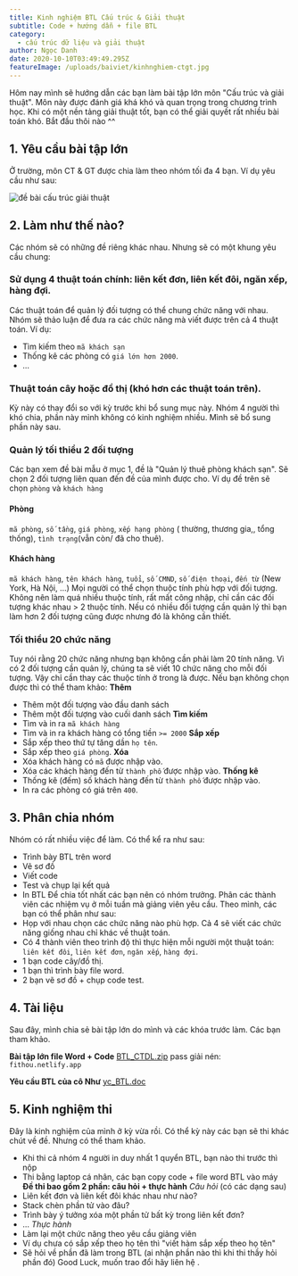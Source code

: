 ```yaml
---
title: Kinh nghiệm BTL Cấu trúc & Giải thuật
subtitle: Code + hướng dẫn + file BTL
category:
  - cấu trúc dữ liệu và giải thuật
author: Ngọc Danh
date: 2020-10-10T03:49:49.295Z
featureImage: /uploads/baiviet/kinhnghiem-ctgt.jpg
---
```

Hôm nay mình sẽ hướng dẫn các bạn làm bài tập lớn môn "Cấu trúc và giải thuật".  Môn này được đánh giá khá khó và quan trọng trong chương trình học. Khi có một nền tảng giải thuật tốt, bạn có thể giải quyết rất nhiều bài toán khó. Bắt đầu thôi nào ^^

## 1. Yêu cầu bài tập lớn

Ở trường, môn CT & GT được chia làm theo nhóm tối đa 4 bạn. Ví dụ yêu cầu như sau:

![đề bài cấu trúc giải thuật](/uploads/baiviet/kinhnghiem-ctgt-debai.jpg)

## 2. Làm như thế nào?

Các nhóm sẽ có những đề riêng khác nhau. Nhưng sẽ có một khung yêu cầu chung:
### Sử dụng 4 thuật toán chính: liên kết đơn, liên kết đôi, ngăn xếp, hàng đợi.
Các thuật toán để quản lý đối tượng có thể chung chức năng với nhau. Nhóm sẽ thảo luận để đưa ra các chức năng mà viết được trên cả 4 thuật toán. Ví dụ:
- Tìm kiếm theo `mã khách sạn` 
- Thống kê các phòng có `giá lớn hơn 2000`.
- ...
### Thuật toán cây hoặc đồ thị (khó hơn các thuật toán trên).
Kỳ này có thay đổi so với kỳ trước khi bổ sung mục này. Nhóm 4 người thì khó chia, phần này mình không có kinh nghiệm nhiều. Mình sẽ bổ sung phần này sau.
### Quản lý tối thiểu 2 đối tượng
Các bạn xem đề bài mẫu ở mục 1, đề là "Quản lý thuê phòng khách sạn". Sẽ chọn 2 đối tượng liên quan đến đề của mình được cho. Ví dụ đề trên sẽ chọn `phòng` và `khách hàng`
#### Phòng
`mã phòng`, `số tầng`, `giá phòng`, `xếp hạng phòng` ( thường, thương gia,, tổng thống), `tình trạng`(vẫn còn/ đã cho thuê).

#### Khách hàng
`mã khách hàng`, `tên khách hàng`, `tuổi`, `số CMND`, `số điện thoại`, `đến từ` (New York, Hà Nội, ...)
Mọi người có thể chọn thuộc tính phù hợp với đối tượng. Không nên làm quá nhiều thuộc tính, rất mất công nhập, chỉ cần các đối tượng khác nhau > 2 thuộc tính. Nếu có nhiều đối tượng cần quản lý thì bạn làm hơn 2 đối tượng cũng được nhưng đó là không cần thiết.
### Tối thiểu 20 chức năng
Tuy nói rằng 20 chức năng nhưng bạn không cần phải làm 20 tính năng. Vì có 2 đối tượng cần quản lý, chúng ta sẽ viết 10 chức năng cho mỗi đối tượng. Vậy chỉ cần thay các thuộc tính ở trong là được. Nếu bạn không chọn được thì có thể tham khảo:
**Thêm**
- Thêm một đối tượng vào đầu danh sách
- Thêm một đối tượng vào cuối danh sách
**Tìm kiếm** 
- Tìm và in ra `mã khách hàng`
- Tìm và in ra khách hàng có tổng tiền `>= 2000`
**Sắp xếp**
- Sắp xếp theo thứ tự tăng dần `họ tên`.
- Sắp xếp theo `giá phòng`.
**Xóa**
- Xóa khách hàng có `mã` được nhập vào.
- Xóa các khách hàng đến từ `thành phố` được nhập vào.
**Thống kê**
- Thống kê (đếm) số khách hàng đến từ `thành phố` được nhập vào.
- In ra các phòng có giá trên `400`.

## 3. Phân chia nhóm

Nhóm có rất nhiều việc để làm. Có thể kể ra như sau:
- Trình bày BTL trên word
- Vẽ sơ đồ 
- Viết code
- Test và chụp lại kết quả
- In BTL
Để chia tốt nhất các bạn nên có nhóm trưởng. Phân các thành viên các nhiệm vụ ở mỗi tuần mà giảng viên yêu cầu. Theo mình, các bạn có thể phân như sau:
- Họp với nhau chọn các chức năng nào phù hợp. Cả 4 sẽ viết các chức năng giống nhau chỉ khác về thuật toán.
- Có 4 thành viên theo trình độ thì thực hiện mỗi người một thuật toán: `liên kết đôi`, `liên kết đơn`, `ngăn xếp`, `hàng đợi`.
- 1 bạn code cây/đồ thị.
- 1 bạn thì trình bày file word.
-  2 bạn vẽ sơ đồ + chụp code test.
## 4. Tài liệu

Sau đây, mình chia sẻ bài tập lớn do mình và các khóa trước làm. Các bạn tham khảo.

**Bài tập lớn file Word + Code**
[BTL_CTDL.zip](https://drive.google.com/file/d/1eEHFah4Ef91EO7GpuPqG6F_8yNwUSWyE/view?usp=sharing)
pass giải nén: `fithou.netlify.app`

**Yêu cầu BTL của cô Như**
[yc_BTL.doc](https://docs.google.com/viewer?a=v&pid=sites&srcid=ZGVmYXVsdGRvbWFpbnxxdXluaG5odTA4Nzl8Z3g6NDE0MDE5ZDZhOWU0ZjY5OQ)

## 5. Kinh nghiệm thi

Đây là kinh nghiệm của mình ở kỳ vừa rồi. Có thể kỳ này các bạn sẽ thi khác chút về đề. Nhưng có thể tham khảo.
- Khi thi cả nhóm 4 người in duy nhất 1 quyển BTL, bạn nào thi trước thì nộp
- Thi bằng laptop cá nhân, các bạn copy code + file word BTL vào máy
**Đề thi bao gồm 2 phần: câu hỏi + thực hành**
_Câu hỏi_ (có các dạng sau)
- Liên kết đơn và liên kết đôi khác nhau như nào?
- Stack chèn phần tử vào đâu? 
- Trình bày ý tưởng xóa một phần tử bất kỳ trong liên kết đơn?
- ...
_Thực hành_
- Làm lại một chức năng theo yêu cầu giảng viên
- Ví dụ chưa có sắp xếp theo họ tên thì "viết hàm sắp xếp theo họ tên"
- Sẽ hỏi về phần đã làm trong BTL (ai nhận phần nào thì khi thi thầy hỏi phần đó)
Good Luck, muốn trao đổi hãy liên hệ [](fb.com/ngocdanh0508).


